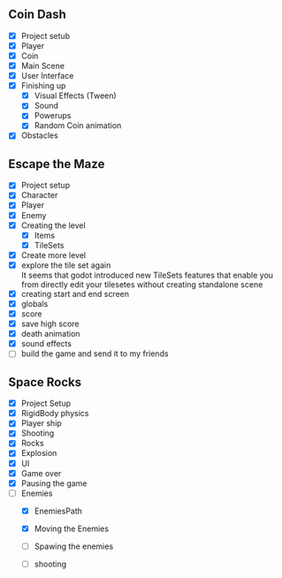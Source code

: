 ## Coin Dash
 - [x] Project setub
 - [x] Player
 - [x] Coin
 - [x] Main Scene
 - [x] User Interface 
 - [x] Finishing up
   - [x] Visual Effects (Tween)
   - [x] Sound
   - [x] Powerups
   - [x] Random Coin animation
  - [x] Obstacles

## Escape the Maze
  - [x] Project setup
  - [x] Character
  - [x] Player
  - [x] Enemy
  - [x] Creating the level
    - [x] Items 
    - [x] TileSets
  - [x] Create more level 
  - [x] explore the tile set again  
		It seems that godot introduced new TileSets features that enable you from directly edit your tilesetes
		without creating standalone scene
  - [x] creating start and end screen
  - [x] globals
  - [x] score
  - [x] save high score
  - [x] death animation 
  - [x] sound effects
  - [ ] build the game and send it to my friends

## Space Rocks
 - [x] Project Setup
 - [x] RigidBody physics 
 - [x] Player ship
 - [x] Shooting
 - [x] Rocks
 - [x] Explosion
 - [x] UI
 - [x] Game over
 - [x] Pausing the game
 - [ ] Enemies
	- [x] EnemiesPath
	- [x] Moving the Enemies
	- [ ] Spawing the enemies
	- [ ] shooting
	
 
 
 
 